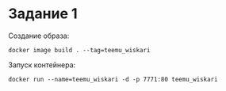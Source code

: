 # Задание 1

Создание образа:

    docker image build . --tag=teemu_wiskari

Запуск контейнера:

    docker run --name=teemu_wiskari -d -p 7771:80 teemu_wiskari
